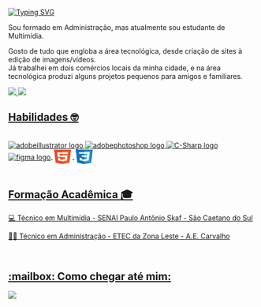 <a href="https://git.io/typing-svg"><img src="https://readme-typing-svg.demolab.com?font=Kabrio&duration=3000&pause=1000&color=5614F7&random=false&width=435&lines=Ol%C3%A1%2C+me+chamo+Ezequiel+Santos;Seja+bem+vindo+ao+meu+perfil!+%F0%9F%91%BD" alt="Typing SVG" /></a>

<div>
  <p>Sou formado em Administração, mas atualmente sou estudante de Multimídia.</p>
  
  <p>Gosto de tudo que engloba a área tecnológica, desde criação de sites à edição de imagens/vídeos. <br>
  Já trabalhei em dois comércios locais da minha cidade, e na área tecnológica produzi alguns projetos pequenos para amigos e familiares.</p>
</div>

<div>
  <a href="https://github.com/Ezequielts4">
  <img height="180em" src="https://github-readme-stats.vercel.app/api?username=Ezequielts4&show_icons=true&theme=dark&include_all_commits=true&count_private=true"/>
  <img height="180em" src="https://github-readme-stats.vercel.app/api/top-langs/?username=Ezequielts4&layout=compact&langs_count=7&theme=dark"/>
</div>

<h2>Habilidades 🤓</h2>

<div style="display: inline_block"><br>
  <img align="center"  alt="adobeillustrator logo" height="30" width="40" src="https://skillicons.dev/icons?i=ai"/>
  <img align="center"  alt="adobephotoshop logo" height="30" width="40"src="https://skillicons.dev/icons?i=ps" height="40"/>
  <img align="center"  alt="C-Sharp logo" height="30" width="40" src="https://cdn.jsdelivr.net/gh/devicons/devicon@latest/icons/csharp/csharp-original.svg" />
  <img align="center"  alt="figma logo" height="30" width="40" src="https://cdn.jsdelivr.net/gh/devicons/devicon/icons/figma/figma-original.svg"/>
  <img align="center" alt="HTML logo" height="30" width="40" src="https://raw.githubusercontent.com/devicons/devicon/master/icons/html5/html5-original.svg">
  <img align="center" alt="CSS logo" height="30" width="40" src="https://raw.githubusercontent.com/devicons/devicon/master/icons/css3/css3-original.svg">
</div>

<br>

<div>
  <h2>Formação Acadêmica 🎓</h2> 
    <p>💻 Técnico em Multimídia - SENAI Paulo Antônio Skaf - São Caetano do Sul</p> 
    <p>👨‍💼 Técnico em Administração - ETEC da Zona Leste - A.E. Carvalho</p> 
</div>

<br>

<div>
  <h2>:mailbox: Como chegar até mim:</h2>
  <a href="https://www.linkedin.com/in/ezequiel-santos-3018062bb/" target="_blank"><img src="https://img.shields.io/badge/-LinkedIn-%230077B5?style=for-the-badge&logo=linkedin&logoColor=white" target="_blank"></a>
</div>
